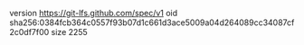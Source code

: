 version https://git-lfs.github.com/spec/v1
oid sha256:0384fcb364c0557f93b07d1c661d3ace5009a04d264089cc34087cf2c0df7f00
size 2255
